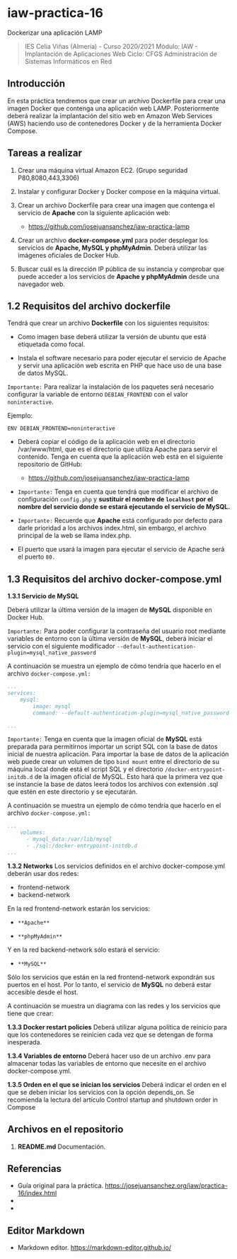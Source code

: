 # iaw-practica-16
Dockerizar una aplicación LAMP

> IES Celia Viñas (Almería) - Curso 2020/2021
Módulo: IAW - Implantación de Aplicaciones Web
Ciclo: CFGS Administración de Sistemas Informáticos en Red

**Introducción**
------------
En esta práctica tendremos que crear un archivo Dockerfile para crear una imagen Docker que contenga una aplicación web LAMP. Posteriormente deberá realizar la implantación del sitio web en Amazon Web Services (AWS) haciendo uso de contenedores Docker y de la herramienta Docker Compose.

**Tareas a realizar**
------------

1. Crear una máquina virtual Amazon EC2. (Grupo seguridad P80,8080,443,3306)

2. Instalar y configurar Docker y Docker compose en la máquina virtual.

3. Crear un archivo Dockerfile para crear una imagen que contenga el servicio de **Apache** con la siguiente aplicación web:

	- https://github.com/josejuansanchez/iaw-practica-lamp


4. Crear un archivo **docker-compose.yml** para poder desplegar los servicios de **Apache, MySQL y phpMyAdmin**. Deberá utilizar las imágenes oficiales de Docker Hub.

5. Buscar cuál es la dirección IP pública de su instancia y comprobar que puede acceder a los servicios de **Apache y phpMyAdmin** desde una navegador web.


**1.2 Requisitos del archivo dockerfile**
------------
Tendrá que crear un archivo **Dockerfile** con los siguientes requisitos:

- Como imagen base deberá utilizar la versión de ubuntu que está etiquetada como focal.

- Instala el software necesario para poder ejecutar el servicio de Apache y servir una aplicación web escrita en PHP que hace uso de una base de datos MySQL.

`Importante:` Para realizar la instalación de los paquetes será necesario configurar la variable de entorno `DEBIAN_FRONTEND` con el valor `noninteractive`.

Ejemplo:

`ENV DEBIAN_FRONTEND=noninteractive `

- Deberá copiar el código de la aplicación web en el directorio /var/www/html, que es el directorio que utiliza Apache para servir el contenido. Tenga en cuenta que la aplicación web está en el siguiente repositorio de GitHub:

	- https://github.com/josejuansanchez/iaw-practica-lamp

- `Importante:` Tenga en cuenta que tendrá que modificar el archivo de configuración `config.php` y **sustituir el nombre de `localhost` por el nombre del servicio donde se estará ejecutando el servicio de MySQL.**

- `Importante:` Recuerde que **Apache** está configurado por defecto para darle prioridad a los archivos index.html, sin embargo, el archivo principal de la web se llama index.php.

- El puerto que usará la imagen para ejecutar el servicio de Apache será el puerto `80.`

**1.3 Requisitos del archivo docker-compose.yml**
------------
**1.3.1 Servicio de MySQL**

Deberá utilizar la última versión de la imagen de **MySQL** disponible en Docker Hub.

`Importante:` Para poder configurar la contraseña del usuario root mediante variables de entorno con la última versión de **MySQL**, deberá iniciar el servicio con el siguiente modificador `--default-authentication-plugin=mysql_native_password`

A continuación se muestra un ejemplo de cómo tendría que hacerlo en el archivo `docker-compose.yml:`

```yaml
...
services:
    mysql:
        image: mysql
        command: --default-authentication-plugin=mysql_native_password

...
```

`Importante:` Tenga en cuenta que la imagen oficial de **MySQL** está preparada para permitirnos importar un script SQL con la base de datos inicial de nuestra aplicación. Para importar la base de datos de la aplicación web puede crear un volumen de tipo `bind mount` entre el directorio de su máquina local donde está el script SQL y el directorio `/docker-entrypoint-initdb.d` de la imagen oficial de MySQL. Esto hará que la primera vez que se instancie la base de datos leerá todos los archivos con extensión .sql que estén en este directorio y se ejecutarán.

A continuación se muestra un ejemplo de cómo tendría que hacerlo en el archivo `docker-compose.yml:`

```yaml
...
    volumes:
      - mysql_data:/var/lib/mysql
      - ./sql:/docker-entrypoint-initdb.d 
...
```

**1.3.2 Networks**
Los servicios definidos en el archivo docker-compose.yml deberán usar dos redes:

- frontend-network
- backend-network

En la red frontend-network estarán los servicios:

-     **Apache**
-     **phpMyAdmin**

Y en la red backend-network sólo estará el servicio:

-     **MySQL**

Sólo los servicios que están en la red frontend-network expondrán sus puertos en el host. Por lo tanto, el servicio de **MySQL** no deberá estar accesible desde el host.

A continuación se muestra un diagrama con las redes y los servicios que tiene que crear:

**1.3.3 Docker restart policies**
Deberá utilizar alguna política de reinicio para que los contenedores se reinicien cada vez que se detengan de forma inesperada.

**1.3.4 Variables de entorno**
Deberá hacer uso de un archivo .env para almacenar todas las variables de entorno que necesite en el archivo docker-compose.yml.

**1.3.5 Orden en el que se inician los servicios**
Deberá indicar el orden en el que se deben iniciar los servicios con la opción depends_on. Se recomienda la lectura del artículo Control startup and shutdown order in Compose



**Archivos en el repositorio**
------------
1. **README.md** Documentación.


**Referencias**
------------
- Guía original para la práctica.
https://josejuansanchez.org/iaw/practica-16/index.html
-
-



**Editor Markdown**
------------
- Markdown editor.
https://markdown-editor.github.io/

